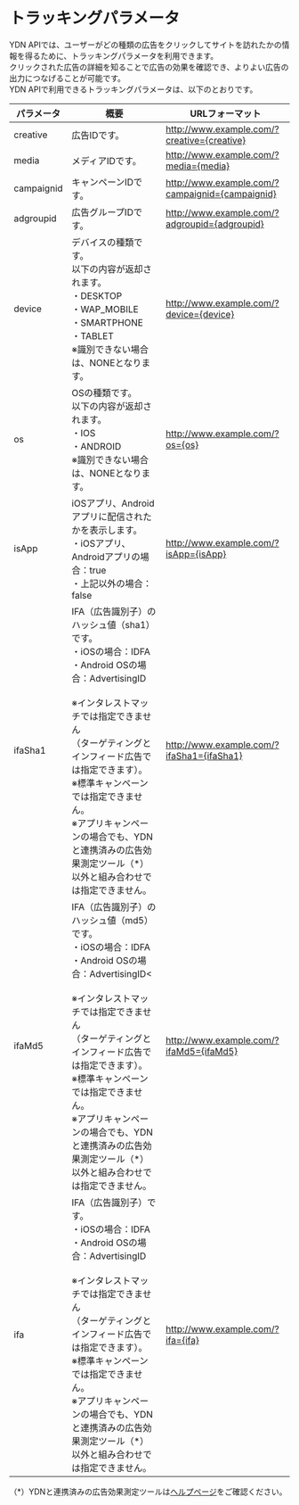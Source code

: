 # トラッキングパラメータ
YDN APIでは、ユーザーがどの種類の広告をクリックしてサイトを訪れたかの情報を得るために、トラッキングパラメータを利用できます。<br>
クリックされた広告の詳細を知ることで広告の効果を確認でき、よりよい広告の出力につなげることが可能です。<br>
YDN APIで利用できるトラッキングパラメータは、以下のとおりです。
<br>

パラメータ | 概要 | URLフォーマット   
----------- | ----------------- | ---------------- 
creative | 広告IDです。 | http://www.example.com/?creative={creative} 
media | メディアIDです。|http://www.example.com/?media={media}
campaignid | キャンペーンIDです。| http://www.example.com/?campaignid={campaignid}
adgroupid | 広告グループIDです。| http://www.example.com/?adgroupid={adgroupid}
device | デバイスの種類です。<br>以下の内容が返却されます。<br>・DESKTOP<br>・WAP_MOBILE<br>・SMARTPHONE<br>・TABLET<br>※識別できない場合は、NONEとなります。 | http://www.example.com/?device={device}
os | OSの種類です。<br>以下の内容が返却されます。<br>・IOS<br>・ANDROID<br>※識別できない場合は、NONEとなります。 | http://www.example.com/?os={os}
isApp | iOSアプリ、Androidアプリに配信されたかを表示します。<br>・iOSアプリ、Androidアプリの場合：true<br>・上記以外の場合：false | http://www.example.com/?isApp={isApp}
ifaSha1 | IFA（広告識別子）のハッシュ値（sha1）です。<br>・iOSの場合：IDFA<br>・Android OSの場合：AdvertisingID<br><br>※インタレストマッチでは指定できません<br>（ターゲティングとインフィード広告では指定できます）。<br>※標準キャンペーンでは指定できません。<br>※アプリキャンペーンの場合でも、YDNと連携済みの広告効果測定ツール（*）以外と組み合わせでは指定できません。|http://www.example.com/?ifaSha1={ifaSha1}
ifaMd5| IFA（広告識別子）のハッシュ値（md5）です。<br>・iOSの場合：IDFA<br>・Android OSの場合：AdvertisingID<<br><br>※インタレストマッチでは指定できません<br>（ターゲティングとインフィード広告では指定できます）。<br>※標準キャンペーンでは指定できません。<br>※アプリキャンペーンの場合でも、YDNと連携済みの広告効果測定ツール（*）以外と組み合わせでは指定できません。|http://www.example.com/?ifaMd5={ifaMd5}
ifa | IFA（広告識別子）です。<br>・iOSの場合：IDFA<br>・Android OSの場合：AdvertisingID<br><br>※インタレストマッチでは指定できません<br>（ターゲティングとインフィード広告では指定できます）。<br>※標準キャンペーンでは指定できません。<br>※アプリキャンペーンの場合でも、YDNと連携済みの広告効果測定ツール（*）以外と組み合わせでは指定できません。|http://www.example.com/?ifa={ifa}

（*）YDNと連携済みの広告効果測定ツールは[ヘルプページ](https://help.marketing.yahoo.co.jp/ja/?p=12897)をご確認ください。
